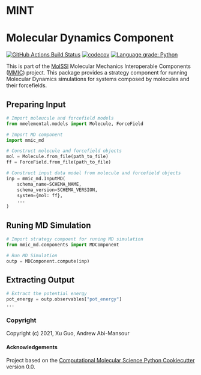 MINT
==============================

# Molecular Dynamics Component

[//]: # (Badges)
[![GitHub Actions Build Status](https://github.com/RlyehAD/mmic_md/workflows/CI/badge.svg)](https://github.com/RlyehAD/mmic_md/actions?query=workflow%3ACI)
[![codecov](https://codecov.io/gh/RlyehAD/mmic_md/branch/master/graph/badge.svg)](https://codecov.io/gh/RlyehAD/mmic_md/branch/master)
[![Language grade: Python](https://img.shields.io/lgtm/grade/python/g/RlyehAD/mmic_md.svg?logo=lgtm&logoWidth=18)](https://lgtm.com/projects/g/RlyehAD/mmic_md/context:python)

This is part of the [MolSSI](http://molssi.org) Molecular Mechanics Interoperable Components ([MMIC](https://github.com/MolSSI/mmic)) project. This package provides a strategy component for running Molecular Dynamics simulations for systems composed by molecules and their forcefields.

## Preparing Input
```python
# Import moleucule and forcefield models
from mmelemental.models import Molecule, ForceField

# Import MD component
import mmic_md

# Construct molecule and forcefield objects
mol = Molecule.from_file(path_to_file)
ff = ForceField.from_file(path_to_file)

# Construct input data model from molecule and forcefield objects
inp = mmic_md.InputMD(
    schema_name=SCHEMA_NAME,
    schema_version=SCHEMA_VERSION,
    system={mol: ff},
    ...
)	
```

## Runing MD Simulation
```python
# Import strategy compoent for runing MD simulation
from mmic_md.components import MDComponent

# Run MD Simulation
outp = MDComponent.compute(inp)
```

## Extracting Output
```python
# Extract the potential energy 
pot_energy = outp.observables["pot_energy"]
...
```


### Copyright

Copyright (c) 2021,  Xu Guo, Andrew Abi-Mansour


#### Acknowledgements
 
Project based on the 
[Computational Molecular Science Python Cookiecutter](https://github.com/molssi/cookiecutter-cms) version 0.0.
